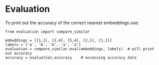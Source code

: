 # Evaluation
To print out the accuracy of the correct nearest embeddings use:
```
from evaluation import compare_similar

embeddings = [[1,1], [2,4], [5,4], [2,1], [1,1]]
labels = ['a', 'b', 'b', 'a', 'a']
evaluation = compare_similar.eval(embeddings, labels)  # will print out accuracy
accuracy = evaluation.accuracy    # accessing accuracy data
```
